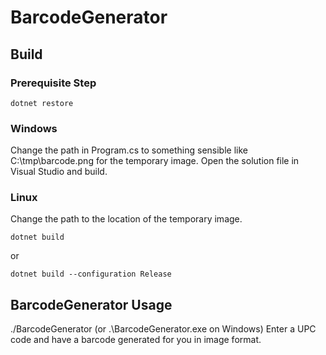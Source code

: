 # BarcodeGenerator

## Build

### Prerequisite Step

```
dotnet restore
```

### Windows
Change the path in Program.cs to something sensible like C:\tmp\barcode.png for the temporary image.
Open the solution file in Visual Studio and build.

### Linux
Change the path to the location of the temporary image.

```
dotnet build
```
 or
 
```
dotnet build --configuration Release
```

## BarcodeGenerator Usage
./BarcodeGenerator (or .\BarcodeGenerator.exe on Windows)
Enter a UPC code and have a barcode generated for you in image format.
